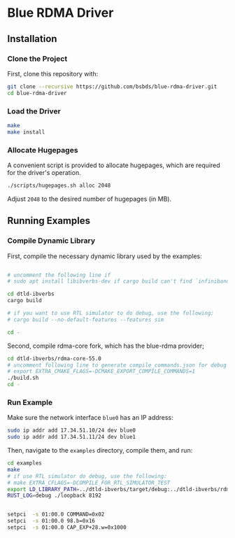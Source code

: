 # Blue RDMA Driver

## Installation

### Clone the Project

First, clone this repository with:

```bash
git clone --recursive https://github.com/bsbds/blue-rdma-driver.git
cd blue-rdma-driver
```

### Load the Driver

```bash
make
make install
```

### Allocate Hugepages

A convenient script is provided to allocate hugepages, which are required for the driver's operation.

```bash
./scripts/hugepages.sh alloc 2048
```
Adjust `2048` to the desired number of hugepages (in MB).

## Running Examples

### Compile Dynamic Library

First, compile the necessary dynamic library used by the examples:

```bash

# uncomment the following line if 
# sudo apt install libibverbs-dev if cargo build can't find `infiniband/verbs_api.h`

cd dtld-ibverbs
cargo build

# if you want to use RTL simulator to do debug, use the following:
# cargo build --no-default-features --features sim

cd -
```

Second, compile rdma-core fork, which has the blue-rdma provider;
```bash
cd dtld-ibverbs/rdma-core-55.0
# uncomment following line to generate compile_commands.json for debug
# export EXTRA_CMAKE_FLAGS=-DCMAKE_EXPORT_COMPILE_COMMANDS=1
./build.sh
cd -
```

### Run Example

Make sure the network interface `blue0` has an IP address:
```bash
sudo ip addr add 17.34.51.10/24 dev blue0
sudo ip addr add 17.34.51.11/24 dev blue1
```

Then, navigate to the `examples` directory, compile them, and run:

```bash
cd examples
make
# if use RTL simulator do debug, use the following:
# make EXTRA_CFLAGS=-DCOMPILE_FOR_RTL_SIMULATOR_TEST
export LD_LIBRARY_PATH=../dtld-ibverbs/target/debug:../dtld-ibverbs/rdma-core-55.0/build/lib
RUST_LOG=debug ./loopback 8192


setpci  -s 01:00.0 COMMAND=0x02
setpci  -s 01:00.0 98.b=0x16
setpci  -s 01:00.0 CAP_EXP+28.w=0x1000

```
